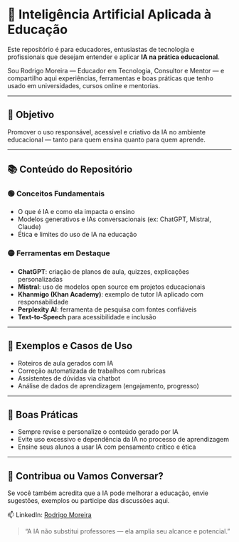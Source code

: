 # 🧠 Inteligência Artificial Aplicada à Educação

Este repositório é para educadores, entusiastas de tecnologia e profissionais que desejam entender e aplicar **IA na prática educacional**.

Sou Rodrigo Moreira — Educador em Tecnologia, Consultor e Mentor — e compartilho aqui experiências, ferramentas e boas práticas que tenho usado em universidades, cursos online e mentorias.

---

## 🎯 Objetivo

Promover o uso responsável, acessível e criativo da IA no ambiente educacional — tanto para quem ensina quanto para quem aprende.

---

## 📚 Conteúdo do Repositório

### 🟢 Conceitos Fundamentais
- O que é IA e como ela impacta o ensino
- Modelos generativos e IAs conversacionais (ex: ChatGPT, Mistral, Claude)
- Ética e limites do uso de IA na educação

### 🟡 Ferramentas em Destaque
- **ChatGPT**: criação de planos de aula, quizzes, explicações personalizadas
- **Mistral**: uso de modelos open source em projetos educacionais
- **Khanmigo (Khan Academy)**: exemplo de tutor IA aplicado com responsabilidade
- **Perplexity AI**: ferramenta de pesquisa com fontes confiáveis
- **Text-to-Speech** para acessibilidade e inclusão

---

## 🧪 Exemplos e Casos de Uso
- Roteiros de aula gerados com IA
- Correção automatizada de trabalhos com rubricas
- Assistentes de dúvidas via chatbot
- Análise de dados de aprendizagem (engajamento, progresso)

---

## 📌 Boas Práticas
- Sempre revise e personalize o conteúdo gerado por IA
- Evite uso excessivo e dependência da IA no processo de aprendizagem
- Ensine seus alunos a usar IA com pensamento crítico e ética

---

## 📢 Contribua ou Vamos Conversar?

Se você também acredita que a IA pode melhorar a educação, envie sugestões, exemplos ou participe das discussões aqui.

📫 LinkedIn: [Rodrigo Moreira](https://www.linkedin.com/in/rodrigomoreiradossantos)

> “A IA não substitui professores — ela amplia seu alcance e potencial.”


